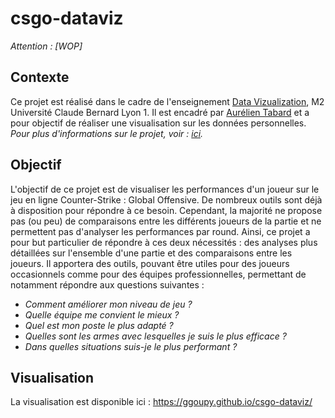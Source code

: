 # csgo-dataviz

*Attention : \[WOP]*

## Contexte
Ce projet est réalisé dans le cadre de l'enseignement [Data Vizualization](https://lyondataviz.github.io/teaching/lyon1-m2/2021/), M2 Université Claude Bernard Lyon 1. Il est encadré par [Aurélien Tabard](https://tabard.fr/) et a pour objectif de réaliser une visualisation sur les données personnelles. *Pour plus d'informations sur le projet, voir : [ici](https://lyondataviz.github.io/teaching/lyon1-m2/2021/projets.html).*

## Objectif 
L'objectif de ce projet est de visualiser les performances d'un joueur sur le jeu en ligne Counter-Strike : Global Offensive. De nombreux outils sont déjà à disposition pour répondre à ce besoin. Cependant, la majorité ne propose pas (ou peu) de comparaisons entre les différents joueurs de la partie et ne permettent pas d'analyser les performances par round. Ainsi, ce projet a pour but particulier de répondre à ces deux nécessités : des analyses plus détaillées sur l'ensemble d'une partie et des comparaisons entre les joueurs. Il apportera des outils, pouvant être utiles pour des joueurs occasionnels comme pour des équipes professionnelles, permettant de notamment répondre aux questions suivantes : 
- *Comment améliorer mon niveau de jeu ?*
- *Quelle équipe me convient le mieux ?*
- *Quel est mon poste le plus adapté ?*
- *Quelles sont les armes avec lesquelles je suis le plus efficace ?*
- *Dans quelles situations suis-je le plus performant ?*

## Visualisation
La visualisation est disponible ici : https://ggoupy.github.io/csgo-dataviz/
